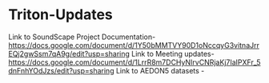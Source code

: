 # Triton-Updates


Link to SoundScape Project Documentation- https://docs.google.com/document/d/1Y50bMMTVY90D1oNccqyG3vitnaJrrEQj2gwSsm7qA9g/edit?usp=sharing
Link to Meeting updates- https://docs.google.com/document/d/1LrrR8m7DCHyNIrvCNRjaKj7IaIPXFr_5dnFnhYOdJzs/edit?usp=sharing
Link to AEDON5 datasets - 
